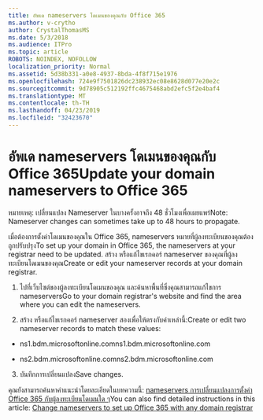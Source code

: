 ```yaml
---
title: อัพเด nameservers โดเมนของคุณกับ Office 365
ms.author: v-crytho
author: CrystalThomasMS
ms.date: 5/3/2018
ms.audience: ITPro
ms.topic: article
ROBOTS: NOINDEX, NOFOLLOW
localization_priority: Normal
ms.assetid: 5d38b331-a0e8-4937-8bda-4f8f715e1976
ms.openlocfilehash: 724e9f7501826dc238932ec08e8628d077e20e2c
ms.sourcegitcommit: 9d78905c512192ffc4675468abd2efc5f2e4baf4
ms.translationtype: MT
ms.contentlocale: th-TH
ms.lasthandoff: 04/23/2019
ms.locfileid: "32423670"
---
```

# <a name="update-your-domain-nameservers-to-office-365"></a><span data-ttu-id="98766-102">อัพเด nameservers โดเมนของคุณกับ Office 365</span><span class="sxs-lookup"><span data-stu-id="98766-102">Update your domain nameservers to Office 365</span></span>

<span data-ttu-id="98766-103">หมายเหตุ: เปลี่ยนแปลง Nameserver ในบางครั้งอาจถึง 48 ชั่วโมงเพื่อเผยแพร่</span><span class="sxs-lookup"><span data-stu-id="98766-103">Note: Nameserver changes can sometimes take up to 48 hours to propagate.</span></span>
  
<span data-ttu-id="98766-104">เมื่อต้องการตั้งค่าโดเมนของคุณใน Office 365, nameservers หมายที่ผู้ลงทะเบียนของคุณต้องถูกปรับปรุง</span><span class="sxs-lookup"><span data-stu-id="98766-104">To set up your domain in Office 365, the nameservers at your registrar need to be updated.</span></span> <span data-ttu-id="98766-105">สร้าง หรือแก้ไขเรกคอร์ nameserver ของคุณที่ผู้ลงทะเบียนโดเมนของคุณ</span><span class="sxs-lookup"><span data-stu-id="98766-105">Create or edit your nameserver records at your domain registrar.</span></span>
  
1. <span data-ttu-id="98766-106">ไปที่เว็บไซต์ของผู้ลงทะเบียนโดเมนของคุณ และค้นหาพื้นที่ซึ่งคุณสามารถแก้ไขการ nameservers</span><span class="sxs-lookup"><span data-stu-id="98766-106">Go to your domain registrar's website and find the area where you can edit the nameservers.</span></span>
    
2. <span data-ttu-id="98766-107">สร้าง หรือแก้ไขเรกคอร์ nameserver สองเพื่อให้ตรงกับค่าเหล่านี้:</span><span class="sxs-lookup"><span data-stu-id="98766-107">Create or edit two nameserver records to match these values:</span></span>
    
  - <span data-ttu-id="98766-108">ns1.bdm.microsoftonline.com</span><span class="sxs-lookup"><span data-stu-id="98766-108">ns1.bdm.microsoftonline.com</span></span>
    
  - <span data-ttu-id="98766-109">ns2.bdm.microsoftonline.com</span><span class="sxs-lookup"><span data-stu-id="98766-109">ns2.bdm.microsoftonline.com</span></span>
    
3. <span data-ttu-id="98766-110">บันทึกการเปลี่ยนแปลง</span><span class="sxs-lookup"><span data-stu-id="98766-110">Save changes.</span></span>
    
<span data-ttu-id="98766-111">คุณยังสามารถค้นหาคำแนะนำโดยละเอียดในบทความนี้: [nameservers การเปลี่ยนแปลงการตั้งค่า Office 365 กับผู้ลงทะเบียนโดเมนใด ๆ](https://support.office.com/article/Change-nameservers-at-any-domain-registrar-to-set-up-Office-365-a8b487a9-2a45-4581-9dc4-5d28a47010a2.aspx)</span><span class="sxs-lookup"><span data-stu-id="98766-111">You can also find detailed instructions in this article: [Change nameservers to set up Office 365 with any domain registrar](https://support.office.com/article/Change-nameservers-at-any-domain-registrar-to-set-up-Office-365-a8b487a9-2a45-4581-9dc4-5d28a47010a2.aspx)</span></span>
  


